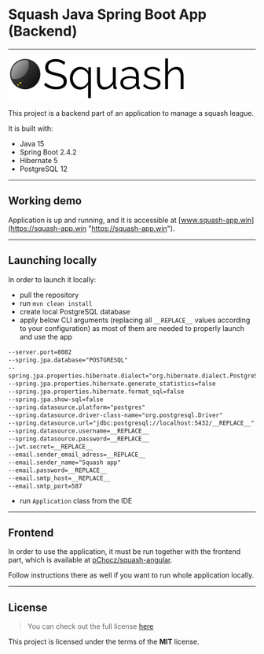 # Squash Java Spring Boot App (Backend)

---

![Squash logo](src/main/resources/static/squash_logo.svg "Squash logo")

This project is a backend part of an application to manage a squash league.

It is built with:

* Java 15
* Spring Boot 2.4.2
* Hibernate 5
* PostgreSQL 12


---
## Working demo

Application is up and running, and it is accessible at 
[www.squash-app.win](https://squash-app.win "https://squash-app.win").


---
## Launching locally

In order to launch it locally:

* pull the repository
* run `mvn clean install`
* create local PostgreSQL database
* apply below CLI arguments (replacing all `__REPLACE__` values according to your configuration) as most of them are needed to properly launch and use the app
```
--server.port=8082
--spring.jpa.database="POSTGRESQL"
--spring.jpa.properties.hibernate.dialect="org.hibernate.dialect.PostgreSQLDialect"
--spring.jpa.properties.hibernate.generate_statistics=false
--spring.jpa.properties.hibernate.format_sql=false
--spring.jpa.show-sql=false
--spring.datasource.platform="postgres"
--spring.datasource.driver-class-name="org.postgresql.Driver"
--spring.datasource.url="jdbc:postgresql://localhost:5432/__REPLACE__"
--spring.datasource.username=__REPLACE__
--spring.datasource.password=__REPLACE__
--jwt.secret=__REPLACE__
--email.sender_email_adress=__REPLACE__
--email.sender_name="Squash app"
--email.password=__REPLACE__
--email.smtp_host=__REPLACE__
--email.smtp_port=587
```
* run `Application` class from the IDE


---
## Frontend

In order to use the application, it must be run together with the frontend part, 
which is available at 
[pChocz/squash-angular](https://github.com/pChocz/squash-angular "https://github.com/pChocz/squash-angular").

Follow instructions there as well if you want to run whole application locally.


---
## License

>You can check out the full license [here](https://github.com/pChocz/squash-rest-api/blob/master/LICENSE)

This project is licensed under the terms of the **MIT** license.
